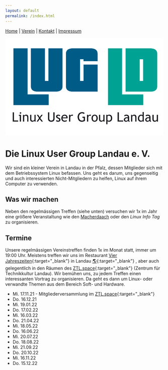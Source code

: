```yaml
---
layout: default
permalink: /index.html
---
```

[Home](/) | [Verein](verein.html) | [Kontakt](kontakt.html) | [Impressum](impressum.html)

![LUG-LD Logo](img/LUG-LD_logo.svg?raw=true "LUG-LD")

# Die Linux User Group Landau e. V.
Wir sind ein kleiner Verein in Landau in der Pfalz, dessen Mitglieder sich mit dem Betriebssystem Linux befassen. Uns geht es darum, uns gegenseitig und auch interessierten Nicht-Mitgliedern zu helfen, Linux auf ihrem Computer zu verwenden.

## Was wir machen
Neben den regelmässigen Treffen (siehe unten) versuchen wir 1x im Jahr eine größere Veranstaltung wie den [Macherdaach](https://macherdaa.ch) oder den *Linux Info Tag* zu organisieren.

## Termine
Unsere regelmässigen Vereinstreffen finden 1x im Monat statt, immer um 19:00 Uhr. Meistens treffen wir uns im Restaurant [Vier Jahreszeiten](http://www.vierjahreszeiten-landau.de/){:target="_blank"} in Landau [🌎](https://osm.org/go/0DP1YoLun?layers=N&m=){:target="_blank"} , aber auch gelegentlich in den Räumen des [ZTL.space](https://ztl.space){:target="_blank"} (Zentrum für Technikkultur Landau). Wir bemühen uns, zu jedem Treffen einen interessanten Vortrag zu organisieren. Da geht es dann um Linux- oder verwandte Themen aus dem Bereich Soft- und Hardware.
* Mi. 17.11.21 - Mitgliederversammlung im [ZTL.space](https://ztl.space){:target="_blank"}
* Do. 16.12.21
* Mi. 19.01.22
* Do. 17.02.22
* Mi. 16.03.22
* Do. 21.04.22
* Mi. 18.05.22
* Do. 16.06.22
* Mi. 20.07.22
* Do. 18.08.22
* Mi. 21.09.22
* Do. 20.10.22
* Mi. 16.11.22
* Do. 15.12.22
